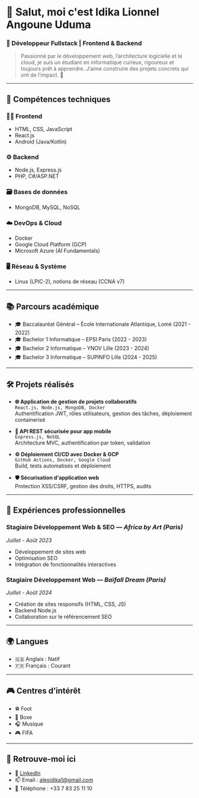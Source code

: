 
# 👋 Salut, moi c'est **Idika Lionnel Angoune Uduma**
### 🎯 Développeur Fullstack | Frontend & Backend

> Passionné par le développement web, l’architecture logicielle et le cloud, je suis un étudiant en informatique curieux, rigoureux et toujours prêt à apprendre. J’aime construire des projets concrets qui ont de l’impact. 🚀

---

## 🧠 Compétences techniques

### 👨‍💻 Frontend
- HTML, CSS, JavaScript
- React.js
- Android (Java/Kotlin)

### ⚙️ Backend
- Node.js, Express.js
- PHP, C#/ASP.NET

### 🗃️ Bases de données
- MongoDB, MySQL, NoSQL

### ☁️ DevOps & Cloud
- Docker
- Google Cloud Platform (GCP)
- Microsoft Azure (AI Fundamentals)

### 🖥️ Réseau & Système
- Linux (LPIC-2), notions de réseau (CCNA v7)

---

## 📚 Parcours académique

- 🎓 Baccalauréat Général – École Internationale Atlantique, Lomé (2021 - 2022)
- 🎓 Bachelor 1 Informatique – EPSI Paris (2022 - 2023)
- 🎓 Bachelor 2 Informatique – YNOV Lille (2023 - 2024)
- 🎓 Bachelor 3 Informatique – SUPINFO Lille (2024 - 2025)

---

## 🛠️ Projets réalisés

- **🌐 Application de gestion de projets collaboratifs**  
  `React.js, Node.js, MongoDB, Docker`  
  Authentification JWT, rôles utilisateurs, gestion des tâches, déploiement containerisé

- **🔐 API REST sécurisée pour app mobile**  
  `Express.js, NoSQL`  
  Architecture MVC, authentification par token, validation

- **⚙️ Déploiement CI/CD avec Docker & GCP**  
  `GitHub Actions, Docker, Google Cloud`  
  Build, tests automatisés et déploiement

- **🛡️ Sécurisation d'application web**  
  Protection XSS/CSRF, gestion des droits, HTTPS, audits

---

## 💼 Expériences professionnelles

### Stagiaire Développement Web & SEO — *Africa by Art (Paris)*
*Juillet - Août 2023*
- Développement de sites web
- Optimisation SEO
- Intégration de fonctionnalités interactives

### Stagiaire Développement Web — *Baïfall Dream (Paris)*
*Juillet - Août 2024*
- Création de sites responsifs (HTML, CSS, JS)
- Backend Node.js
- Collaboration sur le référencement SEO

---

## 🌍 Langues

- 🇬🇧 Anglais : Natif
- 🇫🇷 Français : Courant

---

## 🎮 Centres d’intérêt

- ⚽ Foot
- 🥊 Boxe
- 🎧 Musique
- 🎮 FIFA

---

## 🔗 Retrouve-moi ici

- 💼 [LinkedIn](https://www.linkedin.com/in/idika-lionnel-angoune-uduma-5a2820265/)
- 📫 Email : alexidika1@gmail.com
- 📱 Téléphone : +33 7 83 25 11 10
